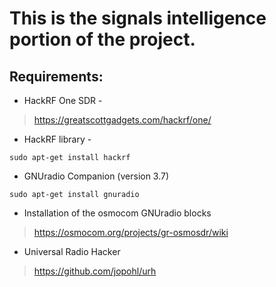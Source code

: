 # This is the signals intelligence portion of the project.

## Requirements:

- HackRF One SDR -
> https://greatscottgadgets.com/hackrf/one/

- HackRF library -
```
sudo apt-get install hackrf
```

- GNUradio Companion (version 3.7)
```
sudo apt-get install gnuradio
```
- Installation of the osmocom GNUradio blocks
> https://osmocom.org/projects/gr-osmosdr/wiki


- Universal Radio Hacker
> https://github.com/jopohl/urh

